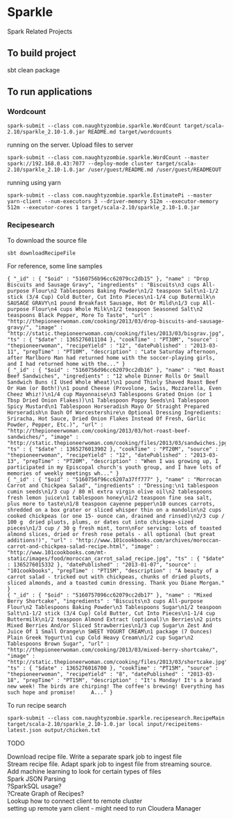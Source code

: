 # Sparkle

Spark Related Projects

## To build project

   sbt clean package
   
## To run applications

### Wordcount

    spark-submit --class com.naughtyzombie.sparkle.WordCount target/scala-2.10/sparkle_2.10-1.0.jar README.md target/wordcounts
    
running on the server. Upload files to server
    
    spark-submit --class com.naughtyzombie.sparkle.WordCount --master spark://192.168.0.43:7077 --deploy-mode cluster target/scala-2.10/sparkle_2.10-1.0.jar /user/guest/README.md /user/guest/READMEOUT

running using yarn

    spark-submit --class com.naughtyzombie.sparkle.EstimatePi --master yarn-client --num-executors 3 --driver-memory 512m --executor-memory 512m --executor-cores 1 target/scala-2.10/sparkle_2.10-1.0.jar 
    
### Recipesearch

To download the source file

    sbt downloadRecipeFile

For reference, some line samples

    { "_id" : { "$oid" : "5160756b96cc62079cc2db15" }, "name" : "Drop Biscuits and Sausage Gravy", "ingredients" : "Biscuits\n3 cups All-purpose Flour\n2 Tablespoons Baking Powder\n1/2 teaspoon Salt\n1-1/2 stick (3/4 Cup) Cold Butter, Cut Into Pieces\n1-1/4 cup Butermilk\n SAUSAGE GRAVY\n1 pound Breakfast Sausage, Hot Or Mild\n1/3 cup All-purpose Flour\n4 cups Whole Milk\n1/2 teaspoon Seasoned Salt\n2 teaspoons Black Pepper, More To Taste", "url" : "http://thepioneerwoman.com/cooking/2013/03/drop-biscuits-and-sausage-gravy/", "image" : "http://static.thepioneerwoman.com/cooking/files/2013/03/bisgrav.jpg", "ts" : { "$date" : 1365276011104 }, "cookTime" : "PT30M", "source" : "thepioneerwoman", "recipeYield" : "12", "datePublished" : "2013-03-11", "prepTime" : "PT10M", "description" : "Late Saturday afternoon, after Marlboro Man had returned home with the soccer-playing girls, and I had returned home with the..." }
    { "_id" : { "$oid" : "5160756d96cc62079cc2db16" }, "name" : "Hot Roast Beef Sandwiches", "ingredients" : "12 whole Dinner Rolls Or Small Sandwich Buns (I Used Whole Wheat)\n1 pound Thinly Shaved Roast Beef Or Ham (or Both!)\n1 pound Cheese (Provolone, Swiss, Mozzarella, Even Cheez Whiz!)\n1/4 cup Mayonnaise\n3 Tablespoons Grated Onion (or 1 Tbsp Dried Onion Flakes))\n1 Tablespoon Poppy Seeds\n1 Tablespoon Spicy Mustard\n1 Tablespoon Horseradish Mayo Or Straight Prepared Horseradish\n Dash Of Worcestershire\n Optional Dressing Ingredients: Sriracha, Hot Sauce, Dried Onion Flakes Instead Of Fresh, Garlic Powder, Pepper, Etc.)", "url" : "http://thepioneerwoman.com/cooking/2013/03/hot-roast-beef-sandwiches/", "image" : "http://static.thepioneerwoman.com/cooking/files/2013/03/sandwiches.jpg", "ts" : { "$date" : 1365276013902 }, "cookTime" : "PT20M", "source" : "thepioneerwoman", "recipeYield" : "12", "datePublished" : "2013-03-13", "prepTime" : "PT20M", "description" : "When I was growing up, I participated in my Episcopal church's youth group, and I have lots of memories of weekly meetings wh..." }
    { "_id" : { "$oid" : "5160756f96cc6207a37ff777" }, "name" : "Morrocan Carrot and Chickpea Salad", "ingredients" : "Dressing:\n1 tablespoon cumin seeds\n1/3 cup / 80 ml extra virgin olive oil\n2 tablespoons fresh lemon juice\n1 tablespoon honey\n1/2 teaspoon fine sea salt, plus more to taste\n1/8 teaspoon cayenne pepper\n10 ounces carrots, shredded on a box grater or sliced whisper thin on a mandolin\n2 cups cooked chickpeas (or one 15- ounce can, drained and rinsed)\n2/3 cup / 100 g  dried pluots, plums, or dates cut into chickpea-sized pieces\n1/3 cup / 30 g fresh mint, torn\nFor serving: lots of toasted almond slices, dried or fresh rose petals - all optional (but great additions!)", "url" : "http://www.101cookbooks.com/archives/moroccan-carrot-and-chickpea-salad-recipe.html", "image" : "http://www.101cookbooks.com/mt-static/images/food/moroccan_carrot_salad_recipe.jpg", "ts" : { "$date" : 1365276015332 }, "datePublished" : "2013-01-07", "source" : "101cookbooks", "prepTime" : "PT15M", "description" : "A beauty of a carrot salad - tricked out with chickpeas, chunks of dried pluots, sliced almonds, and a toasted cumin dressing. Thank you Diane Morgan." }
    { "_id" : { "$oid" : "5160757096cc62079cc2db17" }, "name" : "Mixed Berry Shortcake", "ingredients" : "Biscuits\n3 cups All-purpose Flour\n2 Tablespoons Baking Powder\n3 Tablespoons Sugar\n1/2 teaspoon Salt\n1-1/2 stick (3/4 Cup) Cold Butter, Cut Into Pieces\n1-1/4 cup Buttermilk\n1/2 teaspoon Almond Extract (optional)\n Berries\n2 pints Mixed Berries And/or Sliced Strawberries\n1/3 cup Sugar\n Zest And Juice Of 1 Small Orange\n SWEET YOGURT CREAM\n1 package (7 Ounces) Plain Greek Yogurt\n1 cup Cold Heavy Cream\n1/2 cup Sugar\n2 Tablespoons Brown Sugar", "url" : "http://thepioneerwoman.com/cooking/2013/03/mixed-berry-shortcake/", "image" : "http://static.thepioneerwoman.com/cooking/files/2013/03/shortcake.jpg", "ts" : { "$date" : 1365276016700 }, "cookTime" : "PT15M", "source" : "thepioneerwoman", "recipeYield" : "8", "datePublished" : "2013-03-18", "prepTime" : "PT15M", "description" : "It's Monday! It's a brand new week! The birds are chirping! The coffee's brewing! Everything has such hope and promise!     A..." }
    
To run recipe search

    spark-submit --class com.naughtyzombie.sparkle.recipesearch.RecipeMain target/scala-2.10/sparkle_2.10-1.0.jar local input/recipeitems-latest.json output/chicken.txt


TODO  

Download recipe file. Write a separate spark job to ingest file  
Stream recipe file. Adapt spark job to ingest file from streaming source.  
Add machine learning to look for certain types of files  
Spark JSON Parsing  
?SparkSQL usage?  
?Create Graph of Recipes?  
Lookup how to connect client to remote cluster    
setting up remote yarn client - might need to run Cloudera Manager    
